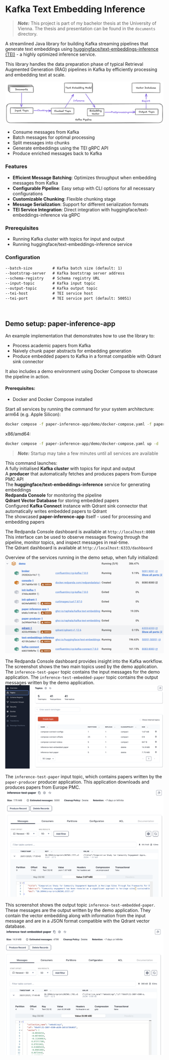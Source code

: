 # Kafka Text Embedding Inference

> **_Note:_**  This project is part of my bachelor thesis at the University of Vienna. The thesis and presentation can be found in the `documents` directory.

A streamlined Java library for building Kafka streaming pipelines that generate text embeddings using [huggingface/text-embeddings-inference (TEI)](https://github.com/huggingface/text-embeddings-inference) - a highly optimized inference service.

This library handles the data preparation phase of typical Retrieval Augmented Generation (RAG) pipelines in Kafka by efficiently processing and embedding text at scale.

![Kafka RAG Pipeline Overview](docs/images/kafka_pipeline.png)

- Consume messages from Kafka
- Batch messages for optimal processing
- Split messages into chunks
- Generate embeddings using the TEI gRPC API
- Produce enriched messages back to Kafka

### Features

- **Efficient Message Batching**: Optimizes throughput when embedding messages from Kafka
- **Configurable Pipeline**: Easy setup with CLI options for all necessary configurations
- **Customizable Chunking**: Flexible chunking stage
- **Message Serialization**: Support for different serialization formats
- **TEI Service Integration**: Direct integration with huggingface/text-embeddings-inference via gRPC

### Prerequisites

- Running Kafka cluster with topics for input and output  
- Running huggingface/text-embeddings-inference service

### Configuration

```properties
--batch-size         # Kafka batch size (default: 1)
--bootstrap-server   # Kafka bootstrap server address
--schema-registry    # Schema registry URL
--input-topic        # Kafka input topic
--output-topic       # Kafka output topic
--tei-host           # TEI service host
--tei-port           # TEI service port (default: 50051)
```

<br>  

## Demo setup: paper-inference-app

An example implementation that demonstrates how to use the library to:
- Process academic papers from Kafka
- Naively chunk paper abstracts for embedding generation
- Produce embedded papers to Kafka in a format compatible with Qdrant sink connector

It also includes a demo environment using Docker Compose to showcase the pipeline in action.

#### Prerequisites:
- Docker and Docker Compose installed

Start all services by running the command for your system architecture:  
arm64 (e.g. Apple Silicon):  
```bash
docker compose -f paper-inference-app/demo/docker-compose.yaml -f paper-inference-app/demo/docker-compose.arm64.yaml up -d
```
x86/amd64:  
```bash
docker compose -f paper-inference-app/demo/docker-compose.yaml up -d
```
> **_Note:_**  Startup may take a few minutes until all services are available

This command launches:  
A fully initialised **Kafka cluster** with topics for input and output  
A **producer** that automatically fetches and produces papers from Europe PMC API  
The **huggingface/text-embeddings-inference** service for generating embeddings  
**Redpanda Console** for monitoring the pipeline  
**Qdrant Vector Database** for storing embedded papers  
Configured **Kafka Connect** instance with Qdrant sink connector that automatically writes embedded papers to Qdrant  
The showcased **paper-inference-app** itself - used for processing and embedding papers

The Redpanda Console dashboard is available at `http://localhost:8080`  
This interface can be used to observe messages flowing through the pipeline, monitor topics, and inspect messages in real-time.  
The Qdrant dashboard is available at `http://localhost:6333/dashboard`

Overview of the services running in the demo setup, when fully initialized:  
![Overview of Services](docs/images/container_overview.png)

The Redpanda Console dashboard provides insight into the Kafka workflow. The screenshot shows the two main topics used by the demo application. The `inference-test-paper` topic contains the input messages for the demo application. The `inference-test-embedded-paper` topic contains the output messages written by the demo application.
![Redpanda Topics](docs/images/redpanda_topics.png)   

The `inference-test-paper` input topic, which contains papers written by the `paper-producer` producer application. This application downloads and produces papers from Europe PMC.
![Redpanda Input Topic](docs/images/redpanda_input_topic.png)   

This screenshot shows the output topic `inference-test-embedded-paper`. These messages are the output written by the demo application. They contain the vector embedding along with information from the input message and are in a JSON format compatible with the Qdrant vector database.
![Redpanda Output Topic](docs/images/redpanda_output_topic.png)   
